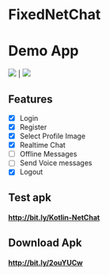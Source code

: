 # FixedNetChat

# Demo App

![](https://raw.githubusercontent.com/4mirfor3v3r/FixedNetChat/master/test0.gif)  |  ![](https://raw.githubusercontent.com/4mirfor3v3r/FixedNetChat/master/ahmad.gif)

## Features
- [x] Login
- [x] Register
- [x] Select Profile Image
- [x] Realtime Chat
- [ ] Offline Messages
- [ ] Send Voice messages
- [x] Logout

## Test apk
#### http://bit.ly/Kotlin-NetChat

## Download Apk
#### http://bit.ly/2ouYUCw
